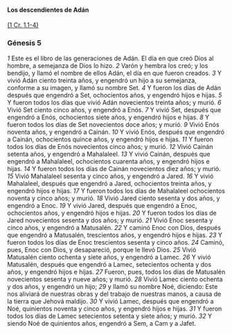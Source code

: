 #### Los descendientes de Adán

[(1 Cr. 1.1-4)]()

### Génesis 5

_1_ Este es el libro de las generaciones de Adán. El día en que creó Dios al hombre, a semejanza de Dios lo hizo.
_2_ Varón y hembra los creó; y los bendijo, y llamó el nombre de ellos Adán, el día en que fueron creados.
_3_ Y vivió Adán ciento treinta años, y engendró un hijo a su semejanza, conforme a su imagen, y llamó su nombre Set.
_4_ Y fueron los días de Adán después que engendró a Set, ochocientos años, y engendró hijos e hijas.
_5_ Y fueron todos los días que vivió Adán novecientos treinta años; y murió.
_6_ Vivió Set ciento cinco años, y engendró a Enós.
_7_ Y vivió Set, después que engendró a Enós, ochocientos siete años, y engendró hijos e hijas.
_8_ Y fueron todos los días de Set novecientos doce años; y murió.
_9_ Vivió Enós noventa años, y engendró a Cainán.
_10_ Y vivió Enós, después que engendró a Cainán, ochocientos quince años, y engendró hijos e hijas.
_11_ Y fueron todos los días de Enós novecientos cinco años; y murió.
_12_ Vivió Cainán setenta años, y engendró a Mahalaleel.
_13_ Y vivió Cainán, después que engendró a Mahalaleel, ochocientos cuarenta años, y engendró hijos e hijas.
_14_ Y fueron todos los días de Cainán novecientos diez años; y murió.
_15_ Vivió Mahalaleel sesenta y cinco años, y engendró a Jared.
_16_ Y vivió Mahalaleel, después que engendró a Jared, ochocientos treinta años, y engendró hijos e hijas.
_17_ Y fueron todos los días de Mahalaleel ochocientos noventa y cinco años; y murió.
_18_ Vivió Jared ciento sesenta y dos años, y engendró a Enoc.
_19_ Y vivió Jared, después que engendró a Enoc, ochocientos años, y engendró hijos e hijas.
_20_ Y fueron todos los días de Jared novecientos sesenta y dos años; y murió.
_21_ Vivió Enoc sesenta y cinco años, y engendró a Matusalén.
_22_ Y caminó Enoc con Dios, después que engendró a Matusalén, trescientos años, y engendró hijos e hijas.
_23_ Y fueron todos los días de Enoc trescientos sesenta y cinco años.
_24_ Caminó, pues, Enoc con Dios, y desapareció, porque le llevó Dios.
_25_ Vivió Matusalén ciento ochenta y siete años, y engendró a Lamec.
_26_ Y vivió Matusalén, después que engendró a Lamec, setecientos ochenta y dos años, y engendró hijos e hijas.
_27_ Fueron, pues, todos los días de Matusalén novecientos sesenta y nueve años; y murió.
_28_ Vivió Lamec ciento ochenta y dos años, y engendró un hijo;
_29_ y llamó su nombre Noé, diciendo: Este nos aliviará de nuestras obras y del trabajo de nuestras manos, a causa de la tierra que Jehová maldijo.
_30_ Y vivió Lamec, después que engendró a Noé, quinientos noventa y cinco años, y engendró hijos e hijas.
_31_ Y fueron todos los días de Lamec setecientos setenta y siete años; y murió.
_32_ Y siendo Noé de quinientos años, engendró a Sem, a Cam y a Jafet. 


